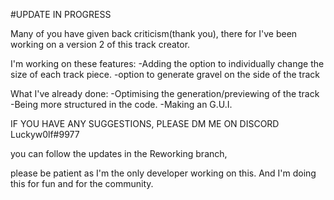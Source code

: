 #UPDATE IN PROGRESS

Many of you have given back criticism(thank you),
there for I've been working on a version 2 of this track creator.

I'm working on these features:
  -Adding the option to individually change the size of each track piece.
  -option to generate gravel on the side of the track

What I've already done:
  -Optimising the generation/previewing of the track
  -Being more structured in the code.
  -Making an G.U.I.
  
IF YOU HAVE ANY SUGGESTIONS, PLEASE DM ME ON DISCORD Luckyw0lf#9977

you can follow the updates in the Reworking branch,

please be patient as I'm the only developer working on this. 
And I'm doing this for fun and for the community.
